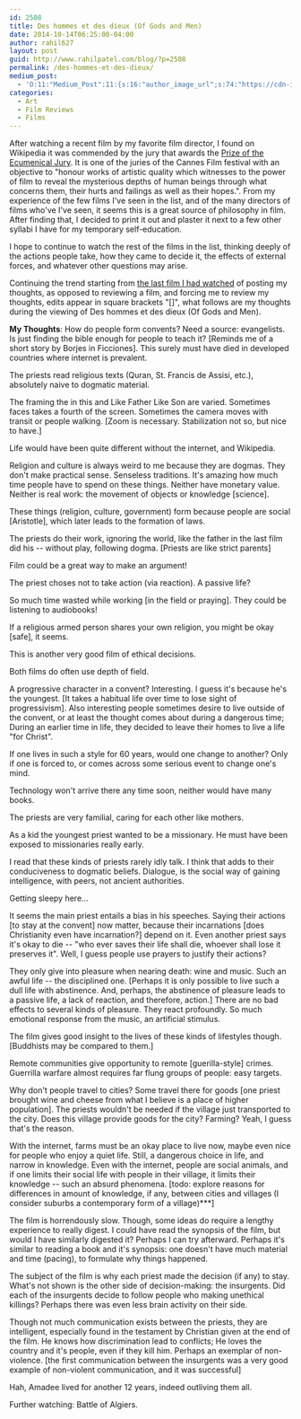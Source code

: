 ```yaml
---
id: 2508
title: Des hommes et des dieux (Of Gods and Men)
date: 2014-10-14T06:25:00-04:00
author: rahil627
layout: post
guid: http://www.rahilpatel.com/blog/?p=2508
permalink: /des-hommes-et-des-dieux/
medium_post:
  - 'O:11:"Medium_Post":11:{s:16:"author_image_url";s:74:"https://cdn-images-1.medium.com/fit/c/200/200/1*dmbNkD5D-u45r44go_cf0g.png";s:10:"author_url";s:28:"https://medium.com/@rahil627";s:11:"byline_name";N;s:12:"byline_email";N;s:10:"cross_link";s:2:"no";s:2:"id";s:12:"2ad6627cfefc";s:21:"follower_notification";s:3:"yes";s:7:"license";s:19:"all-rights-reserved";s:14:"publication_id";s:12:"7a04709b0155";s:6:"status";s:6:"public";s:3:"url";s:81:"https://medium.com/@rahil627/des-hommes-et-des-dieux-of-gods-and-men-2ad6627cfefc";}'
categories:
  - Art
  - Film Reviews
  - Films
---
```

After watching a recent film by my favorite film director, I found on Wikipedia it was commended by the jury that awards the <a href="http://en.wikipedia.org/wiki/Prize_of_the_Ecumenical_Jury" title="Prize of the Ecumenical Jury">Prize of the Ecumenical Jury</a>. It is one of the juries of the Cannes Film festival with an objective to "honour works of artistic quality which witnesses to the power of film to reveal the mysterious depths of human beings through what concerns them, their hurts and failings as well as their hopes.". From my experience of the few films I've seen in the list, and of the many directors of films who've I've seen, it seems this is a great source of philosophy in film. After finding that, I decided to print it out and plaster it next to a few other syllabi I have for my temporary self-education.

I hope to continue to watch the rest of the films in the list, thinking deeply of the actions people take, how they came to decide it, the effects of external forces, and whatever other questions may arise.

Continuing the trend starting from <a href="http://www.rahilpatel.com/blog/like-father-like-son" title="Like Father Like Son">the last film I had watched</a> of posting my thoughts, as opposed to reviewing a film, and forcing me to review my thoughts, edits appear in square brackets "[]", what follows are my thoughts during the viewing of Des hommes et des dieux (Of Gods and Men).

<strong>My Thoughts</strong>:
How do people form convents? Need a source: evangelists. Is just finding the bible enough for people to teach it? [Reminds me of a short story by Borjes in Ficciones]. This surely must have died in developed countries where internet is prevalent.

The priests read religious texts (Quran, St. Francis de Assisi, etc.), absolutely naive to dogmatic material.

The framing the in this and Like Father Like Son are varied. Sometimes faces takes a fourth of the screen. Sometimes the camera moves with transit or people walking. [Zoom is necessary. Stabilization not so, but nice to have.]

Life would have been quite different without the internet, and Wikipedia.

Religion and culture is always weird to me because they are dogmas. They don't make practical sense. Senseless traditions. It's amazing how much time people have to spend on these things. Neither have monetary value. Neither is real work: the movement of objects or knowledge [science].

These things (religion, culture, government) form because people are social [Aristotle], which later leads to the formation of laws.

The priests do their work, ignoring the world, like the father in the last film did his -- without play, following dogma. [Priests are like strict parents]

Film could be a great way to make an argument!

The priest choses not to take action (via reaction). A passive life?

So much time wasted while working [in the field or praying]. They could be listening to audiobooks!

If a religious armed person shares your own religion, you might be okay [safe], it seems.

This is another very good film of ethical decisions.

Both films do often use depth of field.

A progressive character in a convent? Interesting. I guess it's because he's the youngest. [It takes a habitual life over time to lose sight of progressivism]. Also interesting people sometimes desire to live outside of the convent, or at least the thought comes about during a dangerous time; During an earlier time in life, they decided to leave their homes to live a life "for Christ".

If one lives in such a style for 60 years, would one change to another? Only if one is forced to, or comes across some serious event to change one's mind.

Technology won't arrive there any time soon, neither would have many books.

The priests are very familial, caring for each other like mothers.

As a kid the youngest priest wanted to be a missionary. He must have been exposed to missionaries really early.

I read that these kinds of priests rarely idly talk. I think that adds to their conduciveness to dogmatic beliefs. Dialogue, is the social way of gaining intelligence, with peers, not ancient authorities.

Getting sleepy here...

It seems the main priest entails a bias in his speeches. Saying their actions [to stay at the convent] now matter, because their incarnations [does Christianity even have incarnation?] depend on it. Even another priest says it's okay to die -- "who ever saves their life shall die, whoever shall lose it preserves it". Well, I guess people use prayers to justify their actions?

They only give into pleasure when nearing death: wine and music. Such an awful life -- the disciplined one. [Perhaps it is only possible to live such a dull life with abstinence. And, perhaps, the abstinence of pleasure leads to a passive life, a lack of reaction, and therefore, action.] There are no bad effects to several kinds of pleasure. They react profoundly. So much emotional response from the music, an artificial stimulus.

The film gives good insight to the lives of these kinds of lifestyles though. [Buddhists may be compared to them.] 

Remote communities give opportunity to remote [guerilla-style] crimes. Guerrilla warfare almost requires far flung groups of people: easy targets.

Why don't people travel to cities? Some travel there for goods [one priest brought wine and cheese from what I believe is a place of higher population]. The priests wouldn't be needed if the village just transported to the city. Does this village provide goods for the city? Farming? Yeah, I guess that's the reason.

With the internet, farms must be an okay place to live now, maybe even nice for people who enjoy a quiet life. Still, a dangerous choice in life, and narrow in knowledge. Even with the internet, people are social animals, and if one limits their social life with people in their village, it limits their knowledge -- such an absurd phenomena. [todo: explore reasons for differences in amount of knowledge, if any, between cities and villages (I consider suburbs a contemporary form of a village)***]

The film is horrendously slow. Though, some ideas do require a lengthy experience to really digest. I could have read the synopsis of the film, but would I have similarly digested it? Perhaps I can try afterward. Perhaps it's similar to reading a book and it's synopsis: one doesn't have much material and time (pacing), to formulate why things happened.

The subject of the film is why each priest made the decision (if any) to stay. What's not shown is the other side of decision-making: the insurgents. Did each of the insurgents decide to follow people who making unethical killings? Perhaps there was even less brain activity on their side.

Though not much communication exists between the priests, they are intelligent, especially found in the testament by Christian given at the end of the film. He knows how discrimination lead to conflicts; He loves the country and it's people, even if they kill him. Perhaps an exemplar of non-violence. [the first communication between the insurgents was a very good example of non-violent communication, and it was successful]

Hah, Amadee lived for another 12 years, indeed outliving them all.

Further watching: Battle of Algiers.